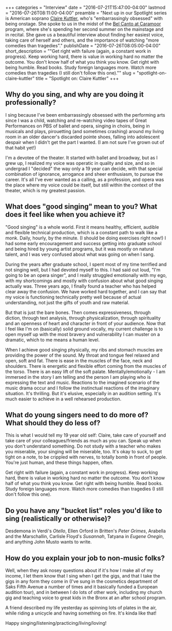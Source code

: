 +++
categories = "Interview"
date = "2016-07-21T15:47:00-04:00"
lastmod = "2016-07-26T08:11:00-04:00"
preamble = "Next up in our Spotlight series is American soprano [Claire Kuttler](/scene/people/claire-kuttler/), who's \"embarrassingly obsessed\" with being onstage. She spoke to us in the midst of the [Bel Canto at Caramoor](https://www.caramoor.org/music/opera/) program, where she's spending her second summer on the mainstage and in recital. She gave us a beautiful interview about finding her easiest voice, taking care of herself and others, and the importance of watching \"more comedies than tragedies\"."
publishDate = "2016-07-26T08:05:00-04:00"
short_description = "&quot;Get right with failure (again, a constant work in progress). Keep working hard, there is value in working hard no matter the outcome. You don&#039;t know half of what you think you know. Get right with being humble. Read books. Study foreign languages more. Watch more comedies than tragedies (I still don&#039;t follow this one).&quot;"
slug = "spotlight-on-claire-kuttler"
title = "Spotlight on: Claire Kuttler"
+++

## Why do you sing, and why are you doing it professionally? 

I sing because I've been embarrassingly obsessed with the performing arts since I was a child, watching and re-watching video tapes of Great Performances on PBS of ballet and opera, singing in choirs, being in musicals and plays, pirouetting (and sometimes crashing) around my living room in an older dancer's discarded pointe shoes, falling into adolescent despair when I didn't get the part I wanted. (I am not sure I've grown out of that habit yet!) 

I'm a devotee of the theater. It started with ballet and broadway, but as I grew up, I realized my voice was operatic in quality and size, and so in undergrad I "decided" the way only a 19 year can decide, with that special combination of ignorance, arrogance and sheer enthusiasm, to pursue the career. It's all I've ever wanted as a calling, as a profession, and opera was the place where my voice could be itself, but still within the context of the theater, which is my greatest passion.

## What does "good singing" mean to you? What does it feel like when you achieve it?
  
"Good singing" is a whole world. First it means healthy, efficient, audible and flexible technical production, which is a constant path to walk like a monk. Daily, hourly, by the minute. (I should be doing exercises right now!) I had some early encouragement and success getting into graduate school and being hired by young artist programs, but it was mostly on natural talent, and I was very confused about what was going on when I sang. 

During the years after graduate school, I spent most of my time terrified and not singing well, but I had devoted myself to this. I had said out loud, "I'm going to be an opera singer", and I really struggled emotionally with my ego, with my shortcomings and mostly with confusion about what good singing actually was. Three years ago, I finally found a teacher who has helped clear away the confusion. We have worked hard together, and I can say that my voice is functioning technically pretty well because of actual understanding, not just the gifts of youth and raw material. 

But that is just the bare bones. Then comes expressiveness, through diction, through text analysis, through physicalization, through spirituality and an openness of heart and character in front of your audience. Now that I feel like I'm on (basically) solid ground vocally, my current challenge is to open myself up with the most bravery and vulnerability I can muster on a dramatic, which to me means a human level.

When I achieve good singing physically, my ribs and stomach muscles are providing the power of the sound. My throat and tongue feel relaxed and open, soft and fat. There is ease in the muscles of the face, neck and shoulders. There is energetic and flexible effort coming from the muscles of the torso. There is an easy lift of the soft palate. Mentally/emotionally - I am immersed in the story I am telling and the person I am playing who is expressing the text and music. Reactions to the imagined scenario of the music drama occur and I follow the instinctual reactions of the imaginary situation. It's thrilling. But it's elusive, especially in an audition setting. It's much easier to achieve in a well rehearsed production. 

## What do young singers need to do more of? What should they do less of?

This is what I would tell my 19 year old self: Claire, take care of yourself and take care of your colleagues/friends as much as you can. Speak up when you don't understand something. Do not study with a teacher who makes you miserable, your singing will be miserable, too. It's okay to suck, to get tight on a note, to be crippled with nerves, to totally bomb in front of people. You're just human, and these things happen, often. 

Get right with failure (again, a constant work in progress). Keep working hard, there is value in working hard no matter the outcome. You don't know half of what you think you know. Get right with being humble. Read books. Study foreign languages more. Watch more comedies than tragedies (I still don't follow this one).

## Do you have any "bucket list" roles you'd like to sing (realistically or otherwise)?
 
Desdemona in Verdi's *Otello*, Ellen Orford in Britten's *Peter Grimes*, Arabella and the Marschallin, Carlisle Floyd's *Susannah*, Tatyana in *Eugene Onegin*, and anything John Musto wants to write.

## How do you explain your job to non-music folks?

Well, when they ask nosey questions about if it's how I make all of my income, I let them know that I sing when I get the gigs, and that I take the gigs in any form they come in (I've sung in the cosmetics department of Saks Fifth Avenue a number of times and it basically funded a European audition tour), and in between I do lots of other work, including my church gig and teaching voice to great kids in the Bronx at an after school program. 

A friend described my life yesterday as spinning lots of plates in the air, while riding a unicycle and having something on fire. It's kinda like that!

Happy singing/listening/practicing/living/loving! 
